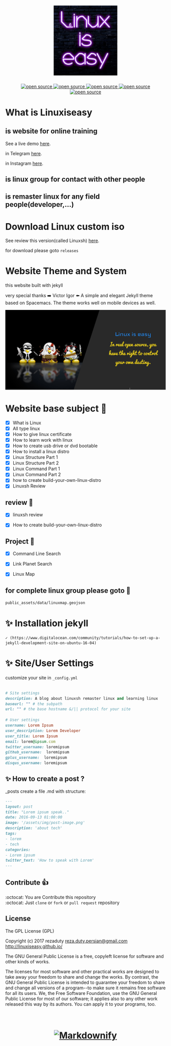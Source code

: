 <h1 align="center">
  <br>
  <a href="http://rezaduty.blog.ir/"><img src="logo.png" alt="Markdownify" width="200"></a>

</h1>

<p align="center">
	<a href="https://github.com/ellerbrock/open-source-badge/">
		<img src="https://img.shields.io/travis/rust-lang/rust/master.svg" alt="open source">
	</a>
	<a href="https://en.wikipedia.org/wiki/GNU_General_Public_License">
		<img src="https://img.shields.io/badge/license-GPL-brightgreen.svg" alt="open source">
	</a>
	<a href="https://github.com/ellerbrock/open-source-badge/">
		<img src="https://img.shields.io/badge/Powered-jekyll-brightgreen.svg" alt="open source">
	</a>
	<a href="https://github.com/ellerbrock/open-source-badge/">
		<img src="https://badges.frapsoft.com/os/v3/open-source.svg?v=102" alt="open source">
	</a>
	<a href="https://saythanks.io/to/rezaduty">
		<img src="https://img.shields.io/badge/Say%20Thanks-!-1EAEDB.svg" alt="open source">
	</a>
</p>


# What is Linuxiseasy

## is website for online training 

See a live demo [here](https://linuxiseasy.github.io).

in Telegram  [here](https://telegram.me/linuxiseasy).

in Instagram  [here](https://www.instagram.com/linuxiseasy/).

## is linux group for contact with other people

## is remaster linux for any field people(developer,...)

# Download Linux custom iso

See review this version(called Linuxsh) [here](https://linuxiseasy.github.io/linuxsh-review).

for download please goto `releases`

# Website Theme and System

this website built with jekyll

very special thanks :arrow_right: Victor Igor :arrow_left:
A simple and elegant Jekyll theme based on Spacemacs. The theme works well on mobile devices as well.

![home screen](home_screen.png "")



# Website base subject :rocket:

- [x] What is Linux
- [x] All type linux
- [x] How to give linux certificate
- [x] How to learn work with linux
- [x] How to create usb drive or dvd bootable
- [x] How to install a linux distro
- [x] Linux Structure Part 1
- [x] Linux Structure Part 2
- [x] Linux Command Part 1
- [x] Linux Command Part 2
- [x] how to create build-your-own-linux-distro
- [x] Linuxsh Review

## review :rocket:

- [x] linuxsh review 

- [x] How to create build-your-own-linux-distro

## Project :rocket:

- [x] Command Line Search

- [x] Link Planet Search

- [x] Linux Map 

## for complete linux group please goto :pray:

```md
public_assets/data/linuxmap.geojson
```

# :sparkles: Installation jekyll
	✓ (https://www.digitalocean.com/community/tutorials/how-to-set-up-a-jekyll-development-site-on-ubuntu-16-04) 
# :sparkles: Site/User Settings

customize your site in ``_config.yml``

```ruby

# Site settings
description: A blog about linuxsh remaster linux and learning linux
baseurl: "" # the subpath
url: "" # the base hostname &/|| protocol for your site 

# User settings
username: Lorem Ipsum
user_description: Lorem Developer
user_title: Lorem Ipsum
email: lorem@ipsum.com
twitter_username: loremipsum
github_username:  loremipsum
gplus_username:  loremipsum
disqus_username: loremipsum

```

## :sparkles: How to create a post ? 

_posts create a file .md with structure:

```md
---
layout: post
title: "Lorem ipsum speak.."
date: 2016-09-13 01:00:00
image: '/assets/img/post-image.png'
description: 'about tech'
tags:
- lorem
- tech 
categories:
- Lorem ipsum
twitter_text: 'How to speak with Lorem'
---
```

## Contribute :+1:
:octocat:  You are Contribute this repository <br>
:octocat:  Just ``clone`` or ``fork`` or ``pull request`` repository

## License

The GPL License (GPL)

Copyright (c) 2017 rezaduty <reza.duty.persian@gmail.com>
http://linuxiseasy.github.io/

The GNU General Public License is a free, copyleft license for software and other kinds of works.

The licenses for most software and other practical works are designed to take away your freedom to share and change the works. By contrast, the GNU General Public License is intended to guarantee your freedom to share and change all versions of a program--to make sure it remains free software for all its users. We, the Free Software Foundation, use the GNU General Public License for most of our software; it applies also to any other work released this way by its authors. You can apply it to your programs, too.




<h1 align="center">
  <br>
  <a href="http://rezaduty.blog.ir/"><img src="https://raw.githubusercontent.com/rezaduty/Tahririye_man/master/rezaduty.png" alt="Markdownify" width="200"></a>

</h1>